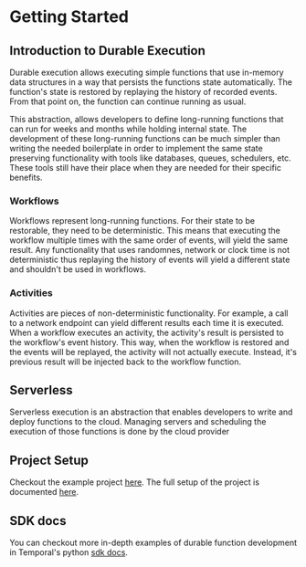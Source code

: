 # Getting Started
## Introduction to Durable Execution
Durable execution allows executing simple functions that use in-memory data structures in a way that persists the functions state automatically. The function's state is restored by replaying the history of recorded events. From that point on, the function can continue running as usual.

This abstraction, allows developers to define long-running functions that can run for weeks and months while holding internal state. The development of these long-running functions can be much simpler than writing the needed boilerplate in order to implement the same state preserving functionality with tools like databases, queues, schedulers, etc. These tools still have their place when they are needed for their specific benefits.
### Workflows
Workflows represent long-running functions.
For their state to be restorable, they need to be deterministic. This means that executing the workflow multiple times with the same order of events, will yield the same result.
Any functionality that uses randomnes, network or clock time is not deterministic thus replaying the history of events will yield a different state and shouldn't be used in workflows.
### Activities
Activities are pieces of non-deterministic functionality. For example, a call to a network endpoint can yield different results each time it is executed. When a workflow executes an activity, the activity's result is persisted to the workflow's event history. This way, when the workflow is restored and the events will be replayed, the activity will not actually execute. Instead, it's previous result will be injected back to the workflow function.
## Serverless
Serverless execution is an abstraction that enables developers to write and deploy functions to the cloud. Managing servers and scheduling the execution of those functions is done by the cloud provider
## Project Setup
Checkout the example project [here](https://github.com/danzilberdan/Durable-Serverless-Starter).
The full setup of the project is documented [here](https://github.com/danzilberdan/Durable-Serverless-Starter/blob/main/SETUP.md).

## SDK docs
You can checkout more in-depth examples of durable function development in Temporal's python [sdk docs](https://docs.temporal.io/dev-guide/python).
